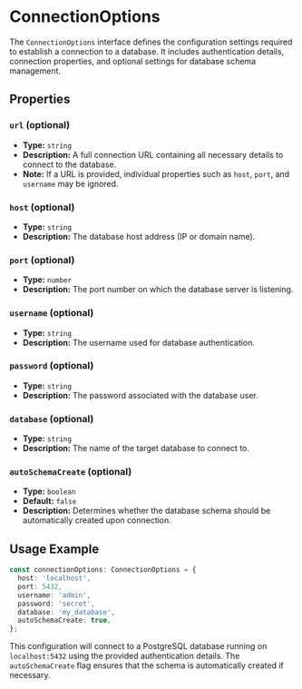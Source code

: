 # ConnectionOptions

The `ConnectionOptions` interface defines the configuration settings required to establish a connection to a database. It includes authentication details, connection properties, and optional settings for database schema management.

## Properties

### `url` (optional)
- **Type:** `string`
- **Description:** A full connection URL containing all necessary details to connect to the database.
- **Note:** If a URL is provided, individual properties such as `host`, `port`, and `username` may be ignored.

### `host` (optional)
- **Type:** `string`
- **Description:** The database host address (IP or domain name).

### `port` (optional)
- **Type:** `number`
- **Description:** The port number on which the database server is listening.

### `username` (optional)
- **Type:** `string`
- **Description:** The username used for database authentication.

### `password` (optional)
- **Type:** `string`
- **Description:** The password associated with the database user.

### `database` (optional)
- **Type:** `string`
- **Description:** The name of the target database to connect to.

### `autoSchemaCreate` (optional)
- **Type:** `boolean`
- **Default:** `false`
- **Description:** Determines whether the database schema should be automatically created upon connection.

## Usage Example

```typescript
const connectionOptions: ConnectionOptions = {
  host: 'localhost',
  port: 5432,
  username: 'admin',
  password: 'secret',
  database: 'my_database',
  autoSchemaCreate: true,
};
```

This configuration will connect to a PostgreSQL database running on `localhost:5432` using the provided authentication details. The `autoSchemaCreate` flag ensures that the schema is automatically created if necessary.

